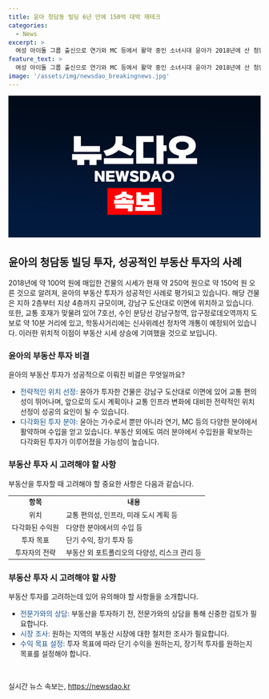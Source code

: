 ```yaml
---
title: 윤아 청담동 빌딩 6년 만에 150억 대박 재테크
categories:
  - News
excerpt: >
  여성 아이돌 그룹 출신으로 연기와 MC 등에서 활약 중인 소녀시대 윤아가 2018년에 산 청담동 빌딩의 시세가 6년 만에 약 150억 원 상승한 것으로 알려졌다. 윤아는 약 100억 원에 매입한 건물의 시세가 현재 약 250억 원으로 예상되며, 교통 호재가 맞물려 있는 지하 2층~지상 4층 규모의 건물은 소프트웨어 개발업체에 임차되어 있다. 윤아는 개인 명의로 매입한 것으로 추정되며, 청담동의 뛰어난 교통 접근성 등으로 투자상품으로 인기를 끌고 있다.
feature_text: >
  여성 아이돌 그룹 출신으로 연기와 MC 등에서 활약 중인 소녀시대 윤아가 2018년에 산 청담동 빌딩의 시세가 6년 만에 약 150억 원 상승한 것으로 알려졌다. 윤아는 약 100억 원에 매입한 건물의 시세가 현재 약 250억 원으로 예상되며, 교통 호재가 맞물려 있는 지하 2층~지상 4층 규모의 건물은 소프트웨어 개발업체에 임차되어 있다. 윤아는 개인 명의로 매입한 것으로 추정되며, 청담동의 뛰어난 교통 접근성 등으로 투자상품으로 인기를 끌고 있다.
image: '/assets/img/newsdao_breakingnews.jpg'
---
```


<p><img src="/assets/img/newsdao_breakingnews.jpg" alt="ontimetimes 속보" /></p>

<h2 data-ke-size="size26">윤아의 청담동 빌딩 투자, 성공적인 부동산 투자의 사례</h2>

<p data-ke-size="size16">2018년에 약 100억 원에 매입한 건물의 시세가 현재 약 250억 원으로 약 150억 원 오른 것으로 알려져, 윤아의 부동산 투자가 성공적인 사례로 평가되고 있습니다. 해당 건물은 지하 2층부터 지상 4층까지 규모이며, 강남구 도산대로 이면에 위치하고 있습니다. 또한, 교통 호재가 맞물려 있어 7호선, 수인 분당선 강남구청역, 압구정로데오역까지 도보로 약 10분 거리에 있고, 학동사거리에는 신사위례선 정차역 개통이 예정되어 있습니다. 이러한 위치적 이점이 부동산 시세 상승에 기여했을 것으로 보입니다.</p>

<h3 data-ke-size="size23">윤아의 부동산 투자 비결</h3>

<p data-ke-size="size16">윤아의 부동산 투자가 성공적으로 이뤄진 비결은 무엇일까요? </p>

<ul>
  <li><span style="color: #1a5490;">전략적인 위치 선정:</span> 윤아가 투자한 건물은 강남구 도산대로 이면에 있어 교통 편의성이 뛰어나며, 앞으로의 도시 계획이나 교통 인프라 변화에 대비한 전략적인 위치 선정이 성공의 요인이 될 수 있습니다.</li>
  <li><span style="color: #1a5490;">다각화된 투자 분야:</span> 윤아는 가수로서 뿐만 아니라 연기, MC 등의 다양한 분야에서 활약하며 수입을 얻고 있습니다. 부동산 외에도 여러 분야에서 수입원을 확보하는 다각화된 투자가 이루어졌을 가능성이 높습니다.</li>
</ul>

<h3 data-ke-size="size23">부동산 투자 시 고려해야 할 사항</h3>

<p data-ke-size="size16">부동산을 투자할 때 고려해야 할 중요한 사항은 다음과 같습니다.</p>

<table>
  <tr>
    <td style="text-align: center; height: 17px;"><b>항목</b></td>
    <td style="text-align: center; height: 17px;"><b>내용</b></td>
  </tr>
  <tr>
    <td style="text-align: center;">위치</td>
    <td>교통 편의성, 인프라, 미래 도시 계획 등</td>
  </tr>
  <tr>
    <td style="text-align: center;">다각화된 수익원</td>
    <td>다양한 분야에서의 수입 등</td>
  </tr>
  <tr>
    <td style="text-align: center;">투자 목표</td>
    <td>단기 수익, 장기 투자 등</td>
  </tr>
  <tr>
    <td style="text-align: center;">투자자의 전략</td>
    <td>부동산 외 포트폴리오의 다양성, 리스크 관리 등</td>
  </tr>
</table>

<h3 data-ke-size="size23">부동산 투자 시 고려해야 할 사항</h3>

<p data-ke-size="size16">부동산 투자를 고려하는데 있어 유의해야 할 사항들을 소개합니다.</p>

<ul>
  <li><span style="color: #1a5490;">전문가와의 상담:</span> 부동산을 투자하기 전, 전문가와의 상담을 통해 신중한 검토가 필요합니다.</li>
  <li><span style="color: #1a5490;">시장 조사:</span> 원하는 지역의 부동산 시장에 대한 철저한 조사가 필요합니다.</li>
  <li><span style="color: #1a5490;">수익 목표 설정:</span> 투자 목표에 따라 단기 수익을 원하는지, 장기적 투자를 원하는지 목표를 설정해야 합니다.</li>
</ul>

<p data-ke-size="size16">&nbsp;</p>
실시간 뉴스 속보는, <a href="https://newsdao.kr" rel="dofollow">https://newsdao.kr</a>


